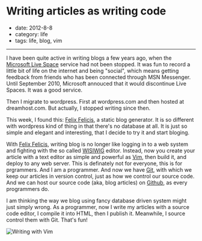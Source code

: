 # Writing articles as writing code

- date: 2012-8-8
- category: life
- tags: life, blog, vim

----------------

I have been quite active in writing blogs a few years ago, when the [Microsoft Live Space](http://en.wikipedia.org/wiki/Windows_Live_Spaces) service had not been stopped. It was fun to record a little bit of life on the internet and being "social", which means getting feedback from friends who has been connected through MSN Messenger. Until September 2010, Microsoft annouced that it would discontinue Live Spaces. It was a good service.

Then I migrate to wordpress. First at wordpress.com and then hosted at dreamhost.com. But actually, I stopped writing since then. 

This week, I found this: [Felix Felicis](http://lab.lepture.com/liquidluck/), a static blog generator. It is so different with wordpress kind of thing in that there's no database at all. It is just so simple and elegant and interesting, that I decide to try it and start bloging.

With [Felix Felicis](http://en.wikipedia.org/wiki/Windows_Live_Spaces), writing blog is no longer like logging in to a web system and fighting with the so called [WISIWIG](http://en.wikipedia.org/wiki/WYSIWYG) editor. Instead, now you create your article with a text editor as simple and powerful as [Vim](http://www.vim.org/), then build it, and deploy to any web server. This is definately not for everyone, this is for prgrammers. And I am a programmer. And now we have [Git](http://git-scm.com/), with which we keep our articles in version control, just as how we control our source code. And we can host our source code (aka, blog articles) on [Github](https://github.com/), as every programmers do.

I am thinking the way we blog using fancy database driven system might just simply wrong. As a programmer, now I write my articles with a source code editor, I compile it into HTML, then I publish it. Meanwhile, I source control them with Git. That's fun!

![Writing with Vim](/media/writing_with_vim.png "Writing with Vim") 
